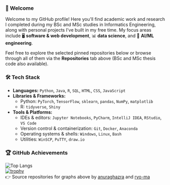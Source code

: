 ### 👋 Welcome
Welcome to my GitHub profile! Here you'll find academic work and research I completed during my BSc and MSc studies in Informatics Engineering, along with personal projects I've built in my free time. My focus areas include 🖥️ **software & web development**, 📊 **data science**, and 🧠 **AI/ML engineering**. 

Feel free to explore the selected pinned repositories below or browse through all of them via the **Repositories** tab above (BSc and MSc thesis code also available).

### 🛠️ Tech Stack
- **Languages:** `Python`, `Java`, `R`, `SQL`, `HTML`, `CSS`, `JavaScript`
- **Libraries & Frameworks:**
  - Python: `PyTorch`, `TensorFlow`, `sklearn`, `pandas`, `NumPy`, `matplotlib`
  - R: `tidyverse`, `Shiny`
- **Tools & Platforms:**
  - IDEs & editors: `Jupyter Notebooks`, `PyCharm`, `IntelliJ IDEA`, `RStudio`, `VS Code` 
  - Version control & containerization: `Git`, `Docker`, `Anaconda`  
  - Operating systems & shells: `Windows`, `Linux`, `Bash`   
  - Utilities: `WinSCP`, `PuTTY`, `draw.io`

### 🏆 GitHub Achievements
![Top Langs](https://github-readme-stats.vercel.app/api/top-langs/?username=akoutsop1909&hide=Jupyter%20Notebook,php,asp.net&layout=compact)\
[![trophy](https://github-profile-trophy.vercel.app/?username=akoutsop1909&title=MultiLanguage,Experience,Commit,Stars,Repositories)](https://github.com/ryo-ma/github-profile-trophy)\
👉 Source repositories for graphs above by [anuraghazra](https://github.com/anuraghazra/github-readme-stats) and [ryo-ma](https://github.com/ryo-ma/github-profile-trophy)

<!---
akoutsop1909/akoutsop1909 is a ✨ special ✨ repository because its `README.md` (this file) appears on your GitHub profile.
You can click the Preview link to take a look at your changes.
--->

